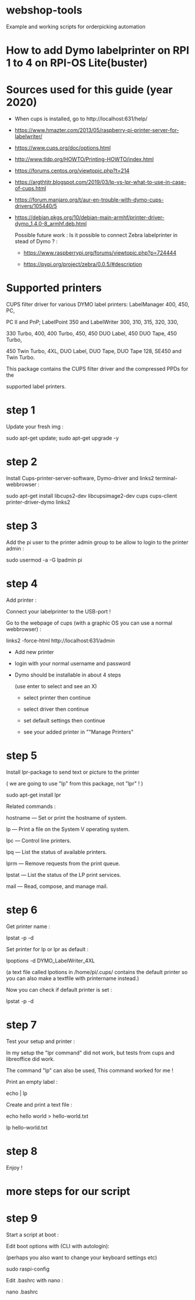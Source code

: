 # webshop-tools
Example and working scripts for orderpicking automation



# How to add Dymo labelprinter on RPI 1 to 4 on RPI-OS Lite(buster)

# Sources used for this guide (year 2020)

- When cups is installed, go to http://localhost:631/help/

- https://www.hmazter.com/2013/05/raspberry-pi-printer-server-for-labelwriter/

- https://www.cups.org/doc/options.html

- http://www.tldp.org/HOWTO/Printing-HOWTO/index.html

- https://forums.centos.org/viewtopic.php?t=214

- https://argthtjtr.blogspot.com/2019/03/lp-vs-lpr-what-to-use-in-case-of-cups.html

- https://forum.manjaro.org/t/aur-en-trouble-with-dymo-cups-drivers/105440/5

- https://debian.pkgs.org/10/debian-main-armhf/printer-driver-dymo_1.4.0-8_armhf.deb.html


  Possible future work : Is it possible to connect Zebra labelprinter in stead of Dymo ? :
  
  - https://www.raspberrypi.org/forums/viewtopic.php?p=724444
  
  - https://pypi.org/project/zebra/0.0.5/#description


# Supported printers

CUPS filter driver for various DYMO label printers: LabelManager 400, 450, PC,

PC II and PnP; LabelPoint 350 and LabelWriter 300, 310, 315, 320, 330,

330 Turbo, 400, 400 Turbo, 450, 450 DUO Label, 450 DUO Tape, 450 Turbo,

450 Twin Turbo, 4XL, DUO Label, DUO Tape, DUO Tape 128, SE450 and Twin Turbo.

This package contains the CUPS filter driver and the compressed PPDs for the

supported label printers.


# step 1

Update your fresh img :

sudo apt-get update; sudo apt-get upgrade -y


# step 2

Install Cups-printer-server-software, Dymo-driver and links2 terminal-webbrowser :

sudo apt-get install libcups2-dev libcupsimage2-dev cups cups-client printer-driver-dymo links2


# step 3

Add the pi user to the printer admin group to be allow to login to the printer admin :

sudo usermod -a -G lpadmin pi


# step 4

Add printer :

Connect your labelprinter to the USB-port !

Go to the webpage of cups (with a graphic OS you can use a normal webbrowser) :

links2 -force-html http://localhost:631/admin

- Add new printer 

- login with your normal username and password

- Dymo should be installable in about 4 steps

  (use enter to select and see an X)
  
  * select printer then continue
  
  * select driver then continue
  
  * set default settings then continue
  
  * see your added printer in ""Manage Printers"

# step 5

Install lpr-package to send text or picture to the printer

( we are going to use "lp" from this package, not "lpr" ! )

sudo apt-get install lpr

Related commands :

hostname — Set or print the hostname of system.

lp — Print a file on the System V operating system.

lpc — Control line printers.

lpq — List the status of available printers.

lprm — Remove requests from the print queue.

lpstat — List the status of the LP print services.

mail — Read, compose, and manage mail.


# step 6

Get printer name :

lpstat -p -d

Set printer for lp or lpr as default :

lpoptions -d DYMO_LabelWriter_4XL

(a text file called lpotions in /home/pi/.cups/ contains the default printer so you can also make a textfile with printername instead.)

Now you can check if default printer is set :

lpstat -p -d


# step 7

Test your setup and printer :

In my setup the "lpr command" did not work, but tests from cups and libreoffice did work.

The command "lp" can also be used, This command worked for me !

Print an empty label :

echo | lp

Create and print a text file :

echo hello world > hello-world.txt

lp hello-world.txt

# step 8 

Enjoy !

# more steps for our script

# step 9

Start a script at boot :

Edit boot options with (CLI with autologin):

(perhaps you also want to change your keyboard settings etc)

sudo raspi-config

Edit .bashrc with nano :

nano .bashrc



